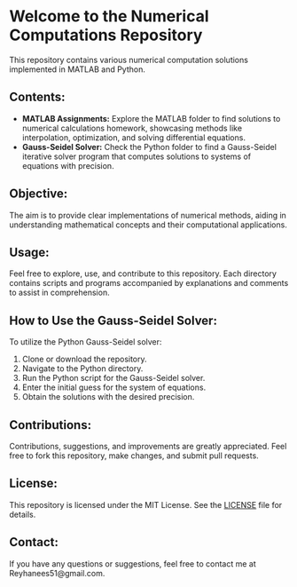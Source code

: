 <!DOCTYPE html>
<html lang="en">
<head>
  <meta charset="UTF-8">
</head>
<body>

  <h1>Welcome to the Numerical Computations Repository</h1>

  <p>This repository contains various numerical computation solutions implemented in MATLAB and Python.</p>

  <h2>Contents:</h2>
  <ul>
    <li><strong>MATLAB Assignments:</strong> Explore the MATLAB folder to find solutions to numerical calculations homework, showcasing methods like interpolation, optimization, and solving differential equations.</li>
    <li><strong>Gauss-Seidel Solver:</strong> Check the Python folder to find a Gauss-Seidel iterative solver program that computes solutions to systems of equations with precision.</li>
  </ul>

  <h2>Objective:</h2>
  <p>The aim is to provide clear implementations of numerical methods, aiding in understanding mathematical concepts and their computational applications.</p>

  <h2>Usage:</h2>
  <p>Feel free to explore, use, and contribute to this repository. Each directory contains scripts and programs accompanied by explanations and comments to assist in comprehension.</p>

  <h2>How to Use the Gauss-Seidel Solver:</h2>
  <p>To utilize the Python Gauss-Seidel solver:</p>
  <ol>
    <li>Clone or download the repository.</li>
    <li>Navigate to the Python directory.</li>
    <li>Run the Python script for the Gauss-Seidel solver.</li>
    <li>Enter the initial guess for the system of equations.</li>
    <li>Obtain the solutions with the desired precision.</li>
  </ol>

  <h2>Contributions:</h2>
  <p>Contributions, suggestions, and improvements are greatly appreciated. Feel free to fork this repository, make changes, and submit pull requests.</p>

  <h2>License:</h2>
  <p>This repository is licensed under the MIT License. See the <a href="LICENSE">LICENSE</a> file for details.</p>

  <h2>Contact:</h2>
  <p>If you have any questions or suggestions, feel free to contact me at Reyhanees51@gmail.com.</p>

</body>
</html>

